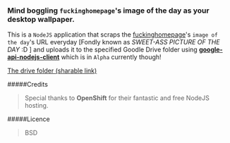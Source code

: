 ### Mind boggling `fuckinghomepage`'s image of the day as your desktop wallpaper.


This is a `NodeJS` application that scraps the [fuckinghomepage](http://fuckinghomepage.com)'s `image of the day`'s URL everyday [Fondly known as *SWEET-ASS PICTURE OF THE DAY* :D ] and uploads it to the specified Goodle Drive folder using [**google-api-nodejs-client**](https://github.com/google/google-api-nodejs-client/) which is in `Alpha` currently though!

[The drive folder (sharable link)](https://drive.google.com/open?id=0ByLJVxbcr_stfkF4dXAyRXBWYlFaRkpYWEFtNExLTGItVU1VZzU3QktWZkhxWFFsQ2VRVjA)


#####Credits
>Special thanks to **OpenShift** for their fantastic and free NodeJS hosting. 


#####Licence
>BSD
